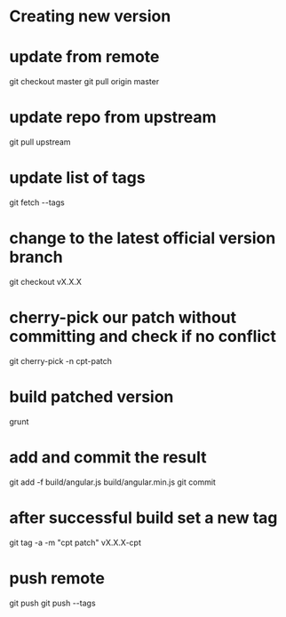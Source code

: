 # Creating new version

# update from remote
git checkout master
git pull origin master

# update repo from upstream
git pull upstream

# update list of tags
git fetch --tags

# change to the latest official version branch
git checkout vX.X.X

# cherry-pick our patch without committing and check if no conflict
git cherry-pick -n cpt-patch

# build patched version
grunt

# add and commit the result
git add -f build/angular.js build/angular.min.js
git commit

# after successful build set a new tag
git tag -a -m "cpt patch" vX.X.X-cpt

# push remote
git push
git push --tags

